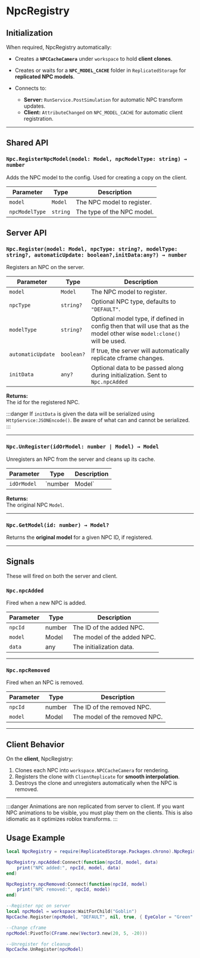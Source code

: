 # NpcRegistry

## Initialization

When required, NpcRegistry automatically:

- Creates a **`NPCCacheCamera`** under `workspace` to hold **client clones**.
- Creates or waits for a **`NPC_MODEL_CACHE`** folder in `ReplicatedStorage` for **replicated NPC models**.
- Connects to:

  - **Server:** `RunService.PostSimulation` for automatic NPC transform updates.
  - **Client:** `AttributeChanged` on `NPC_MODEL_CACHE` for automatic client registration. 

---

## Shared API

### `Npc.RegisterNpcModel(model: Model, npcModelType: string) → number`

Adds the NPC model to the config. Used for creating a copy on the client.

| Parameter          | Type       | Description                                                  |
|--------------------|-----------|--------------------------------------------------------------|
| `model`            | `Model`   | The NPC model to register.      |
| `npcModelType`          | `string` | The type of the NPC model.      |

## Server API

### `Npc.Register(model: Model, npcType: string?, modelType: string?, automaticUpdate: boolean?,initData:any?) → number`

Registers an NPC on the server.

| Parameter          | Type       | Description                                                  |
|--------------------|-----------|--------------------------------------------------------------|
| `model`            | `Model`   | The NPC model to register.      |
| `npcType`          | `string?` | Optional NPC type, defaults to `"DEFAULT"`.                  |
| `modelType`       | `string?` | Optional model type, if defined in config then that will use that as the model other wise `model:clone()` will be used.         |
| `automaticUpdate`  | `boolean?`| If true, the server will automatically replicate cframe changes.|
| `initData`        | `any?`   | Optional data to be passed along during initialization. Sent to `Npc.npcAdded`        |

**Returns:**  
The id for the registered NPC.

:::danger
If `initData` is given the data will be serialized using `HttpService:JSONEncode()`. Be aware of what can and cannot be serialized.
:::


---

### `Npc.UnRegister(idOrModel: number | Model) → Model`

Unregisters an NPC from the server and cleans up its cache.

| Parameter       | Type             | Description                             |
|-----------------|-----------------|-----------------------------------------|
| `idOrModel`     | `number | Model` | NPC ID or the registered model.          |

**Returns:**  
The original NPC `Model`.

---

### `Npc.GetModel(id: number) → Model?`

Returns the **original model** for a given NPC ID, if registered.

---


## Signals

These will fired on both the server and client.

### `Npc.npcAdded`

Fired when a new NPC is added.

| Parameter | Type   | Description               |
|-----------|--------|---------------------------|
| `npcId`   | number | The ID of the added NPC.  |
| `model`   | Model  | The model of the added NPC.  |
| `data`    | any    | The initialization data.  |

---

### `Npc.npcRemoved`

Fired when an NPC is removed.


| Parameter | Type   | Description               |
|-----------|--------|---------------------------|
| `npcId`   | number | The ID of the removed NPC. |
| `model`   | Model  | The model of the removed NPC.  |

---

## Client Behavior

On the **client**, NpcRegistry:

1. Clones each NPC into `workspace.NPCCacheCamera` for rendering.
2. Registers the clone with `ClientReplicate` for **smooth interpolation**.
3. Destroys the clone and unregisters automatically when the NPC is removed.

---

:::danger
Animations are non replicated from server to client. If you want NPC animations to be visible, you must play them on the clients. This is also idiomatic as it optimizes roblox transforms. 
:::

## Usage Example

```lua
local NpcRegistry = require(ReplicatedStorage.Packages.chrono).NpcRegistry

NpcRegistry.npcAdded:Connect(function(npcId, model, data)
    print("NPC added:", npcId, model, data)
end)

NpcRegistry.npcRemoved:Connect(function(npcId, model)
    print("NPC removed:", npcId, model)
end)

--Register npc on server
local npcModel = workspace:WaitForChild("Goblin")
NpcCache.Register(npcModel, "DEFAULT", nil, true, { EyeColor = "Green" })

--Change cframe
npcModel:PivotTo(CFrame.new(Vector3.new(20, 5, -20)))

--Unregister for cleanup
NpcCache.UnRegister(npcModel)
```

